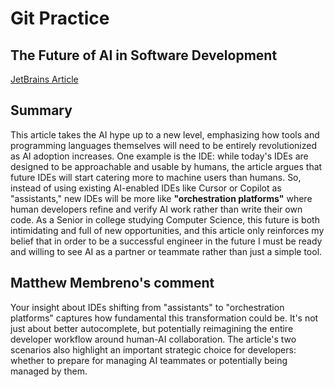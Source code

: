 # Git Practice

## The Future of AI in Software Development
[JetBrains Article](https://blog.jetbrains.com/ai/2025/07/the-future-of-ai-in-software-development/)

## Summary
This article takes the AI hype up to a new level, emphasizing how tools and programming languages themselves will need to be entirely revolutionized as AI adoption increases. One example is the IDE: while today's IDEs are designed to be approachable and usable by humans, the article argues that future IDEs will start catering more to machine users than humans. So, instead of using existing AI-enabled IDEs like Cursor or Copilot as "assistants," new IDEs will be more like **"orchestration platforms"** where human developers refine and verify AI work rather than write their own code. As a Senior in college studying Computer Science, this future is both intimidating and full of new opportunities, and this article only reinforces my belief that in order to be a successful engineer in the future I must be ready and willing to see AI as a partner or teammate rather than just a simple tool. 

## Matthew Membreno's comment
Your insight about IDEs shifting from "assistants" to "orchestration platforms" captures how fundamental this transformation could be. It's not just about better autocomplete, but potentially reimagining the entire developer workflow around human-AI collaboration. The article's two scenarios also highlight an important strategic choice for developers: whether to prepare for managing AI teammates or potentially being managed by them.